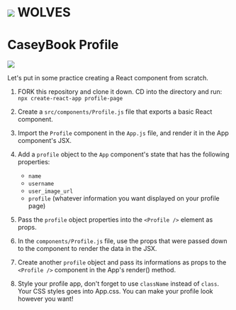 # ![](https://ga-dash.s3.amazonaws.com/production/assets/logo-9f88ae6c9c3871690e33280fcf557f33.png)  WOLVES

# CaseyBook Profile

![](https://www.thebookfarminc.com/images/P/9781626171688_LG.jpg)

Let's put in some practice creating a React component from scratch.

1.  FORK this repository and clone it down. CD into the directory and run: `npx create-react-app profile-page`

2.  Create a `src/components/Profile.js` file that exports a basic React component.

3.  Import the `Profile` component in the `App.js` file, and render it in the App component's JSX.

4.  Add a `profile` object to the `App` component's state that has the following properties:

    *   `name`
    *   `username`
    *   `user_image_url`
    *   `profile` (whatever information you want displayed on your profile page)

5.  Pass the `profile` object properties into the `<Profile />` element as props.

6.  In the `components/Profile.js` file, use the props that were passed down to the component
    to render the data in the JSX.

7.  Create another `profile` object and pass its informations as props to the `<Profile />` component in the App's render() method.

8. Style your profile app, don't forget to use `className` instead of `class`. Your CSS styles goes into App.css. You can make your profile look however you want!
